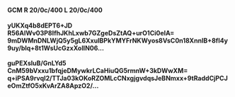 #### GCM R 20/0c/400 L 20/0c/400
**yUKXq4b8dEPT6+JD**<br/>**R56AIWv03P8IfhJKhLxwb7GZgeDsZtAQ+urO1Ci0eIA=**<br/>**9mDWMnDNLWjQ5y5gL6XxuIBPkYMYFrNKWyos8VsC0n18XnnlB+8fl4y9uy/blq+8t1WsUcGzxXoIlN06...**<br/><br/>
**guPEXsluB/GnLYd5**<br/>**CnM59bVxxu1bfqjeDMywkrLCaHiuQG5rmnW+3kDWwXM=**<br/>**q+iPSA9rvqI2/TTJa03kOKoRZOMLcCNxgjgvdqsJeBNmxx+9tRaddCjPCJeOmZtfO5xKvArZA8ApzO2/...**